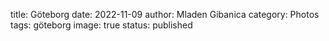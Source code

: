 title: Göteborg
date: 2022-11-09
author: Mladen Gibanica
category: Photos
tags: göteborg
image: true
status: published

